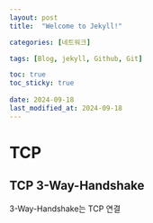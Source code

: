 ```yaml
---
layout: post
title:  "Welcome to Jekyll!"

categories: [네트워크]

tags: [Blog, jekyll, Github, Git]

toc: true
toc_sticky: true
 
date: 2024-09-18
last_modified_at: 2024-09-18
---
```

# TCP

## TCP 3-Way-Handshake
3-Way-Handshake는 TCP 연결

